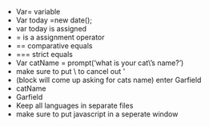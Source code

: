 - Var= variable
- Var today =new date();
- var today is assigned 
- = is a assignment operator
- == comparative equals
- === strict equals
- Var catName = prompt(‘what is your cat\’s name?’)
- make sure to put \ to cancel out '
- (block will come up asking for cats name) enter Garfield
- catName
- Garfield
- Keep all languages in separate files
- make sure to put javascript in a seperate window 